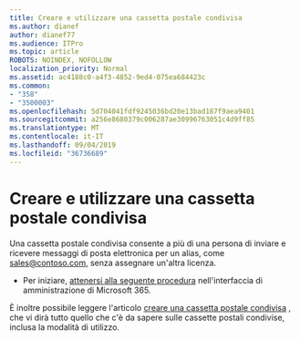 ```yaml
---
title: Creare e utilizzare una cassetta postale condivisa
ms.author: dianef
author: dianef77
ms.audience: ITPro
ms.topic: article
ROBOTS: NOINDEX, NOFOLLOW
localization_priority: Normal
ms.assetid: ac4188c0-a4f3-4852-9ed4-075ea684423c
ms.common:
- "358"
- "3500003"
ms.openlocfilehash: 5d704041fdf9245036bd20e13bad187f9aea9401
ms.sourcegitcommit: a256e8680379c006287ae30996763051c4d9ff85
ms.translationtype: MT
ms.contentlocale: it-IT
ms.lasthandoff: 09/04/2019
ms.locfileid: "36736689"
---
```

# <a name="create-and-use-a-shared-mailbox"></a>Creare e utilizzare una cassetta postale condivisa

Una cassetta postale condivisa consente a più di una persona di inviare e ricevere messaggi di posta elettronica per un alias, come sales@contoso.com, senza assegnare un'altra licenza.
  
- Per iniziare, [attenersi alla seguente procedura](https://portal.office.com/AdminPortal/Home#/AssistedGuide/addemailoptions) nell'interfaccia di amministrazione di Microsoft 365. 

È inoltre possibile leggere l'articolo [creare una cassetta postale condivisa](https://docs.microsoft.com/office365/admin/email/create-a-shared-mailbox) , che vi dirà tutto quello che c'è da sapere sulle cassette postali condivise, inclusa la modalità di utilizzo.
  